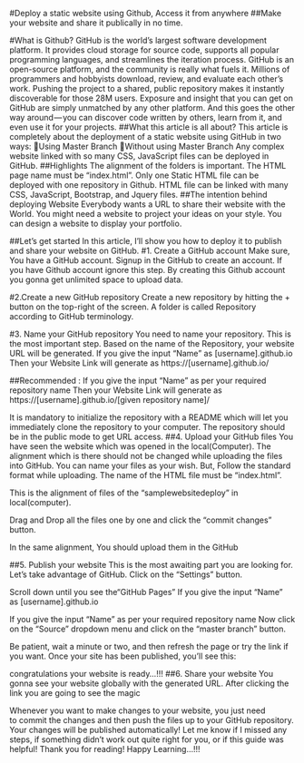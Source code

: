 #Deploy a static website using Github, Access it from anywhere
##Make your website and share it publically in no time.


#What is Github?
GitHub is the world’s largest software development platform. It provides cloud storage for source code, supports all popular programming languages, and streamlines the iteration process.
GitHub is an open-source platform, and the community is really what fuels it. Millions of programmers and hobbyists download, review, and evaluate each other’s work.
Pushing the project to a shared, public repository makes it instantly discoverable for those 28M users.
Exposure and insight that you can get on GitHub are simply unmatched by any other platform. And this goes the other way around — you can discover code written by others, learn from it, and even use it for your projects.
##What this article is all about?
This article is completely about the deployment of a static website using GitHub in two ways:
Using Master Branch
Without using Master Branch
Any complex website linked with so many CSS, JavaScript files can be deployed in GitHub.
##Highlights
The alignment of the folders is important.
The HTML page name must be “index.html”.
Only one Static HTML file can be deployed with one repository in Github.
HTML file can be linked with many CSS, JavaScript, Bootstrap, and Jquery files.
##The intention behind deploying Website
Everybody wants a URL to share their website with the World. You might need a website to project your ideas on your style. You can design a website to display your portfolio.

##Let’s get started
In this article, I’ll show you how to deploy it to publish and share your website on GitHub.
#1. Create a GitHub account
Make sure, You have a GitHub account. Signup in the GitHub to create an account. If you have Github account ignore this step. By creating this Github account you gonna get unlimited space to upload data.

#2.Create a new GitHub repository
Create a new repository by hitting the + button on the top-right of the screen. A folder is called Repository according to GitHub terminology.

#3. Name your GitHub repository
You need to name your repository. This is the most important step. Based on the name of the Repository, your website URL will be generated.
If you give the input “Name” as [username].github.io
Then your Website Link will generate as
https://[username].github.io/

##Recommended :
If you give the input “Name” as per your required repository name
Then your Website Link will generate as
https://[username].github.io/[given repository name]/

It is mandatory to initialize the repository with a README which will let you immediately clone the repository to your computer.
The repository should be in the public mode to get URL access.
##4. Upload your GitHub files
You have seen the website which was opened in the local(Computer).
The alignment which is there should not be changed while uploading the files into GitHub.
You can name your files as your wish. But, Follow the standard format while uploading.
The name of the HTML file must be “index.html”.

This is the alignment of files of the “samplewebsitedeploy” in local(computer).

Drag and Drop all the files one by one and click the “commit changes” button.

In the same alignment, You should upload them in the GitHub

##5. Publish your website
This is the most awaiting part you are looking for. Let’s take advantage of GitHub. Click on the “Settings” button.

Scroll down until you see the“GitHub Pages”
If you give the input “Name” as [username].github.io

If you give the input “Name” as per your required repository name
Now click on the “Source” dropdown menu and click on the “master branch” button.

Be patient, wait a minute or two, and then refresh the page or try the link if you want. Once your site has been published, you’ll see this:

congratulations your website is ready…!!! 
##6. Share your website
You gonna see your website globally with the generated URL. After clicking the link you are going to see the magic


Whenever you want to make changes to your website, you just need to commit the changes and then push the files up to your GitHub repository. Your changes will be published automatically!
Let me know if I missed any steps, if something didn’t work out quite right for you, or if this guide was helpful! Thank you for reading!
Happy Learning…!!!

